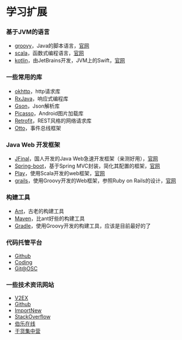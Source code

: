 # 学习扩展

### 基于JVM的语言

* [groovy](https://github.com/apache/groovy)，Java的脚本语言，[官网](http://www.groovy-lang.org/)
* [scala](https://github.com/scala/scala)，函数式编程语言，[官网](http://www.scala-lang.org/)
* [kotlin](https://github.com/JetBrains/kotlin)，由JetBrains开发，JVM上的Swift，[官网](http://www.kotlinlang.org/)

### 一些常用的库

* [okhttp](https://github.com/square/okhttp)，http请求库
* [RxJava](https://github.com/ReactiveX/RxJava)，响应式编程库
* [Gson](https://github.com/google/gson)，Json解析库
* [Picasso](https://github.com/square/picasso)，Android图片加载库
* [Retrofit](https://github.com/square/retrofit)，REST风格的网络请求库
* [Otto](https://github.com/square/otto)，事件总线框架

### Java Web 开发框架

* [JFinal](https://github.com/jfinal/jfinal)，国人开发的Java Web急速开发框架（亲测好用），[官网](http://www.jfinal.com/)
* [Spring-boot](https://github.com/spring-projects/spring-boot)，基于Spring MVC封装，简化其配置的框架，[官网](http://projects.spring.io/spring-boot/)
* [Play](https://github.com/playframework/playframework)，使用Scala开发的web框架，[官网](https://www.playframework.com/)
* [grails](https://github.com/grails/grails-core)，使用Groovy开发的Web框架，参照Ruby on Rails的设计，[官网](https://grails.org/)

### 构建工具

* [Ant](https://github.com/apache/ant)，古老的构建工具
* [Maven](https://github.com/apache/maven)，比ant好些的构建工具
* [Gradle](https://github.com/gradle/gradle)，使用Groovy开发的构建工具，应该是目前最好的了

### 代码托管平台

* [Github](http://github.com)
* [Coding](http://coding.net)
* [Git@OSC](http://git.oschina.net/)

### 一些技术资讯网站

* [V2EX](http://www.v2ex.com/)
* [Github](http://github.com)
* [ImportNew](http://www.importnew.com/)
* [StackOverflow](http://stackoverflow.com/)
* [伯乐在线](http://www.jobbole.com/)
* [干货集中营](http://gank.io)
